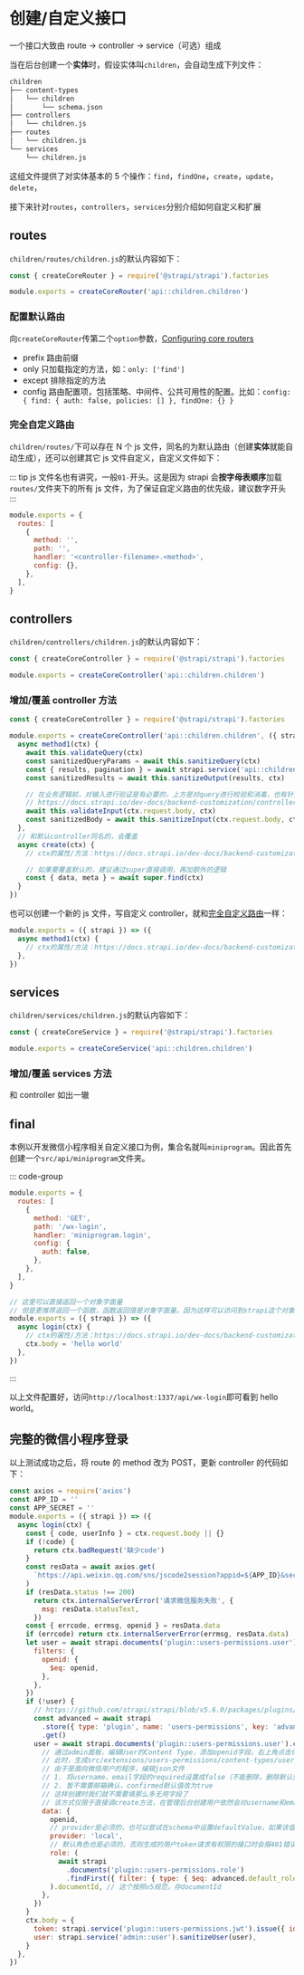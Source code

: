 # 创建/自定义接口

一个接口大致由 route -> controller -> service（可选）组成

当在后台创建一个**实体**时，假设实体叫`children`，会自动生成下列文件：

```bash
children
├── content-types
│   └── children
│       └── schema.json
├── controllers
│   └── children.js
├── routes
│   └── children.js
└── services
    └── children.js
```

这组文件提供了对实体基本的 5 个操作：`find`，`findOne`，`create`，`update`，`delete`，

接下来针对`routes`，`controllers`，`services`分别介绍如何自定义和扩展

## routes

`children/routes/children.js`的默认内容如下：

```javascript
const { createCoreRouter } = require('@strapi/strapi').factories

module.exports = createCoreRouter('api::children.children')
```

### 配置默认路由

向`createCoreRouter`传第二个`option`参数，[Configuring core routers](https://docs.strapi.io/dev-docs/backend-customization/routes#configuring-core-routers)

- prefix 路由前缀
- only 只加载指定的方法，如：`only: ['find']`
- except 排除指定的方法
- config 路由配置项，包括策略、中间件、公共可用性的配置。比如：`config: { find: { auth: false, policies: [] }, findOne: {} }`

### 完全自定义路由

`children/routes/`下可以存在 N 个 js 文件，同名的为默认路由（创建**实体**就能自动生成），还可以创建其它 js 文件自定义，自定义文件如下：

::: tip
js 文件名也有讲究，一般`01-`开头。这是因为 strapi 会**按字母表顺序**加载`routes/`文件夹下的所有 js 文件，为了保证自定义路由的优先级，建议数字开头
:::

```javascript
module.exports = {
  routes: [
    {
      method: '',
      path: '',
      handler: '<controller-filename>.<method>',
      config: {},
    },
  ],
}
```

## controllers

`children/controllers/children.js`的默认内容如下：

```javascript
const { createCoreController } = require('@strapi/strapi').factories

module.exports = createCoreController('api::children.children')
```

### 增加/覆盖 controller 方法

```javascript
const { createCoreController } = require('@strapi/strapi').factories

module.exports = createCoreController('api::children.children', ({ strapi }) => {
  async method1(ctx) {
    await this.validateQuery(ctx)
    const sanitizedQueryParams = await this.sanitizeQuery(ctx)
    const { results, pagination } = await strapi.service('api::children.children').find(sanitizedQueryParams)
    const sanitizedResults = await this.sanitizeOutput(results, ctx)

    // 在业务逻辑前，对输入进行验证是有必要的，上方是对query进行校验和消毒，也有针对data的方法
    // https://docs.strapi.io/dev-docs/backend-customization/controllers#sanitization-and-validation-in-controllers
    await this.validateInput(ctx.request.body, ctx)
    const sanitizedBody = await this.sanitizeInput(ctx.request.body, ctx)
  },
  // 和默认controller同名的，会覆盖
  async create(ctx) {
    // ctx的属性/方法：https://docs.strapi.io/dev-docs/backend-customization/requests-responses

    // 如果要覆盖默认的，建议通过super直接调用，再加额外的逻辑
    const { data, meta } = await super.find(ctx)
  }
})
```

也可以创建一个新的 js 文件，写自定义 controller，就和[完全自定义路由](#完全自定义路由)一样：

```javascript
module.exports = ({ strapi }) => ({
  async method1(ctx) {
    // ctx的属性/方法：https://docs.strapi.io/dev-docs/backend-customization/requests-responses
  },
})
```

## services

`children/services/children.js`的默认内容如下：

```javascript
const { createCoreService } = require('@strapi/strapi').factories

module.exports = createCoreService('api::children.children')
```

### 增加/覆盖 services 方法

和 controller 如出一辙

## final

本例以开发微信小程序相关自定义接口为例，集合名就叫`miniprogram`。因此首先创建一个`src/api/miniprogram`文件夹。

::: code-group

```js [src/api/miniprogram/routes/miniprogram.js]
module.exports = {
  routes: [
    {
      method: 'GET',
      path: '/wx-login',
      handler: 'miniprogram.login',
      config: {
        auth: false,
      },
    },
  ],
}
```

```js [src/api/miniprogram/controllers/miniprogram.js]
// 这里可以直接返回一个对象字面量
// 但是更推荐返回一个函数，函数返回值是对象字面量。因为这样可以访问到strapi这个对象
module.exports = ({ strapi }) => ({
  async login(ctx) {
    // ctx的属性/方法：https://docs.strapi.io/dev-docs/backend-customization/requests-responses
    ctx.body = 'hello world'
  },
})
```

:::

以上文件配置好，访问`http://localhost:1337/api/wx-login`即可看到 hello world。

## 完整的微信小程序登录

以上测试成功之后，将 route 的 method 改为 POST，更新 controller 的代码如下：

```javascript
const axios = require('axios')
const APP_ID = ''
const APP_SECRET = ''
module.exports = ({ strapi }) => ({
  async login(ctx) {
    const { code, userInfo } = ctx.request.body || {}
    if (!code) {
      return ctx.badRequest('缺少code')
    }
    const resData = await axios.get(
      `https://api.weixin.qq.com/sns/jscode2session?appid=${APP_ID}&secret=${APP_SECRET}&js_code=${code}&grant_type=authorization_code`
    )
    if (resData.status !== 200)
      return ctx.internalServerError('请求微信服务失败', {
        msg: resData.statusText,
      })
    const { errcode, errmsg, openid } = resData.data
    if (errcode) return ctx.internalServerError(errmsg, resData.data)
    let user = await strapi.documents('plugin::users-permissions.user').findFirst({
      filters: {
        openid: {
          $eq: openid,
        },
      },
    })
    if (!user) {
      // https://github.com/strapi/strapi/blob/v5.6.0/packages/plugins/users-permissions/server/controllers/user.js
      const advanced = await strapi
        .store({ type: 'plugin', name: 'users-permissions', key: 'advanced' })
        .get()
      user = await strapi.documents('plugin::users-permissions.user').create({
        // 通过admin面板，编辑User的Content Type，添加openid字段，右上角点击保存
        // 此时，生成src/extensions/users-permissions/content-types/user/schema.json
        // 由于是面向微信用户的程序，编辑json文件
        // 1. 将username、email字段的required设置成false（不能删除，删除默认就是true）
        // 2. 暂不需要邮箱确认，confirmed默认值改为true
        // 这样创建时我们就不需要填那么多无用字段了
        // 该方式仅限于直接调create方法，在管理后台创建用户依然会对username和email做校验
        data: {
          openid,
          // provider是必须的，也可以尝试在schema中设置defaultValue。如果该值为null，在web端通过邮箱和密码请求登录接口/api/auth/local时，就会报400的错误
          provider: 'local',
          // 默认角色也是必须的，否则生成的用户token请求有权限的接口时会报401错误
          role: (
            await strapi
              .documents('plugin::users-permissions.role')
              .findFirst({ filter: { type: { $eq: advanced.default_role } } })
          ).documentId, // 这个按照v5规范，存documentId
        },
      })
    }
    ctx.body = {
      token: strapi.service('plugin::users-permissions.jwt').issue({ id: user.id }), // 这个必须是用户的id，如果用documentId会导致接口权限校验失败 401
      user: strapi.service('admin::user').sanitizeUser(user),
    }
  },
})
```
